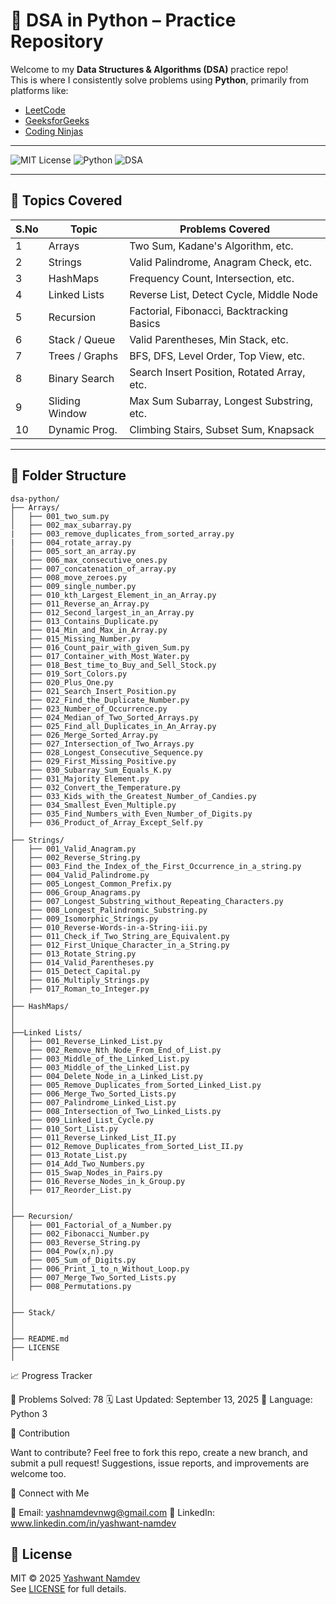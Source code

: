 # 🧠 DSA in Python – Practice Repository

Welcome to my **Data Structures & Algorithms (DSA)** practice repo!  
This is where I consistently solve problems using **Python**, primarily from platforms like:

- [LeetCode](https://leetcode.com)
- [GeeksforGeeks](https://www.geeksforgeeks.org/)
- [Coding Ninjas](https://www.codingninjas.com/studio/)

---

![MIT License](https://img.shields.io/badge/License-MIT-green)
![Python](https://img.shields.io/badge/Language-Python-blue)
![DSA](https://img.shields.io/badge/DSA-Problems-brightgreen)

---

## 🧾 Topics Covered

| S.No | Topic            | Problems Covered                            |
|------|------------------|---------------------------------------------|
| 1    | Arrays           | Two Sum, Kadane's Algorithm, etc.           |
| 2    | Strings          | Valid Palindrome, Anagram Check, etc.       |
| 3    | HashMaps         | Frequency Count, Intersection, etc.         |
| 4    | Linked Lists     | Reverse List, Detect Cycle, Middle Node     |
| 5    | Recursion        | Factorial, Fibonacci, Backtracking Basics   |
| 6    | Stack / Queue    | Valid Parentheses, Min Stack, etc.          |
| 7    | Trees / Graphs   | BFS, DFS, Level Order, Top View, etc.       |
| 8    | Binary Search    | Search Insert Position, Rotated Array, etc. |
| 9    | Sliding Window   | Max Sum Subarray, Longest Substring, etc.   |
| 10   | Dynamic Prog.    | Climbing Stairs, Subset Sum, Knapsack       |

---


## 📂 Folder Structure

```text
dsa-python/
├── Arrays/
│   ├── 001_two_sum.py
│   ├── 002_max_subarray.py
|   ├── 003_remove_duplicates_from_sorted_array.py
|   ├── 004_rotate_array.py
│   ├── 005_sort_an_array.py
│   ├── 006_max_consecutive_ones.py
│   ├── 007_concatenation_of_array.py
│   ├── 008_move_zeroes.py
│   ├── 009_single_number.py
│   ├── 010_kth_Largest_Element_in_an_Array.py
│   ├── 011_Reverse_an_Array.py
│   ├── 012_Second_largest_in_an_Array.py
│   ├── 013_Contains_Duplicate.py
│   ├── 014_Min_and_Max_in_Array.py
│   ├── 015_Missing_Number.py
│   ├── 016_Count_pair_with_given_Sum.py
│   ├── 017_Container_with_Most_Water.py
│   ├── 018_Best_time_to_Buy_and_Sell_Stock.py
│   ├── 019_Sort_Colors.py
│   ├── 020_Plus_One.py
│   ├── 021_Search_Insert_Position.py
│   ├── 022_Find_the_Duplicate_Number.py
│   ├── 023_Number_of_Occurrence.py
│   ├── 024_Median_of_Two_Sorted_Arrays.py
│   ├── 025_Find_all_Duplicates_in_An_Array.py
│   ├── 026_Merge_Sorted_Array.py
│   ├── 027_Intersection_of_Two_Arrays.py
│   ├── 028_Longest_Consecutive_Sequence.py
│   ├── 029_First_Missing_Positive.py
│   ├── 030_Subarray_Sum_Equals_K.py
│   ├── 031_Majority Element.py
│   ├── 032_Convert_the_Temperature.py
│   ├── 033_Kids_with_the_Greatest_Number_of_Candies.py
│   ├── 034_Smallest_Even_Multiple.py
│   ├── 035_Find_Numbers_with_Even_Number_of_Digits.py
│   ├── 036_Product_of_Array_Except_Self.py
│
├── Strings/
│   ├── 001_Valid_Anagram.py
│   ├── 002_Reverse_String.py
│   ├── 003_Find_the_Index_of_the_First_Occurrence_in_a_string.py
│   ├── 004_Valid_Palindrome.py
│   ├── 005_Longest_Common_Prefix.py
│   ├── 006_Group_Anagrams.py
│   ├── 007_Longest_Substring_without_Repeating_Characters.py
│   ├── 008_Longest_Palindromic_Substring.py
│   ├── 009_Isomorphic_Strings.py
│   ├── 010_Reverse-Words-in-a-String-iii.py
│   ├── 011_Check_if_Two_String_are_Equivalent.py
│   ├── 012_First_Unique_Character_in_a_String.py
│   ├── 013_Rotate_String.py
│   ├── 014_Valid_Parentheses.py
│   ├── 015_Detect_Capital.py
│   ├── 016_Multiply_Strings.py
│   ├── 017_Roman_to_Integer.py
│
├── HashMaps/
│   
│
├──Linked Lists/
│   ├── 001_Reverse_Linked_List.py
│   ├── 002_Remove_Nth_Node_From_End_of_List.py
│   ├── 003_Middle_of_the_Linked_List.py
│   ├── 003_Middle_of_the_Linked_List.py
│   ├── 004_Delete_Node_in_a_Linked_List.py
│   ├── 005_Remove_Duplicates_from_Sorted_Linked_List.py
│   ├── 006_Merge_Two_Sorted_Lists.py
│   ├── 007_Palindrome_Linked_List.py
│   ├── 008_Intersection_of_Two_Linked_Lists.py
│   ├── 009_Linked_List_Cycle.py
│   ├── 010_Sort_List.py
│   ├── 011_Reverse_Linked_List_II.py
│   ├── 012_Remove_Duplicates_from_Sorted_List_II.py
│   ├── 013_Rotate_List.py
│   ├── 014_Add_Two_Numbers.py
│   ├── 015_Swap_Nodes_in_Pairs.py
│   ├── 016_Reverse_Nodes_in_k_Group.py
│   ├── 017_Reorder_List.py
│
│
├── Recursion/
│   ├── 001_Factorial_of_a_Number.py
│   ├── 002_Fibonacci_Number.py
│   ├── 003_Reverse_String.py
│   ├── 004_Pow(x,n).py
│   ├── 005_Sum_of_Digits.py
│   ├── 006_Print_1_to_n_Without_Loop.py
│   ├── 007_Merge_Two_Sorted_Lists.py
│   ├── 008_Permutations.py
│   
│
├── Stack/
│   
│
├── README.md
├── LICENSE
│
```
📈 Progress Tracker

🧩 Problems Solved: 78
🗓️ Last Updated: September 13, 2025
🧠 Language: Python 3

🤝 Contribution

Want to contribute? Feel free to fork this repo, create a new branch, and submit a pull request!
Suggestions, issue reports, and improvements are welcome too.

🔗 Connect with Me

📧 Email: yashnamdevnwg@gmail.com
🔗 LinkedIn: www.linkedin.com/in/yashwant-namdev

## 📄 License

MIT © 2025 [Yashwant Namdev](https://github.com/CodeCrafterYashwant)  
See [LICENSE](LICENSE) for full details.
